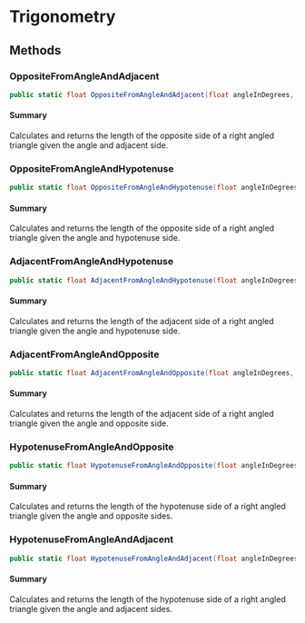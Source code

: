 ﻿# Trigonometry

## Methods

### OppositeFromAngleAndAdjacent
```c#
public static float OppositeFromAngleAndAdjacent(float angleInDegrees, float adjacent)
```
#### Summary
Calculates and returns the length of the opposite side of a right angled triangle given the angle and adjacent side.

### OppositeFromAngleAndHypotenuse
```c#
public static float OppositeFromAngleAndHypotenuse(float angleInDegrees, float hypotenuse)
```
#### Summary 
Calculates and returns the length of the opposite side of a right angled triangle given the angle and hypotenuse side.

### AdjacentFromAngleAndHypotenuse
```c#
public static float AdjacentFromAngleAndHypotenuse(float angleInDegrees, float hypotenuse)
```
#### Summary
Calculates and returns the length of the adjacent side of a right angled triangle given the angle and hypotenuse side.

### AdjacentFromAngleAndOpposite
```c#
public static float AdjacentFromAngleAndOpposite(float angleInDegrees, float opposite)
```
#### Summary
Calculates and returns the length of the adjacent side of a right angled triangle given the angle and opposite side.

### HypotenuseFromAngleAndOpposite
```c#
public static float HypotenuseFromAngleAndOpposite(float angleInDegrees, float opposite)
```
#### Summary
Calculates and returns the length of the hypotenuse side of a right angled triangle given the angle and opposite sides.

### HypotenuseFromAngleAndAdjacent
```c#
public static float HypotenuseFromAngleAndAdjacent(float angleInDegrees, float adjacent)
```
#### Summary
Calculates and returns the length of the hypotenuse side of a right angled triangle given the angle and adjacent sides.

